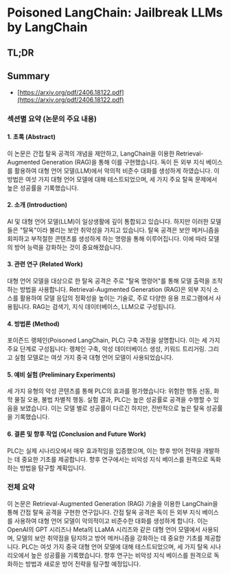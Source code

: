 # Poisoned LangChain: Jailbreak LLMs by LangChain
## TL;DR
## Summary
- [https://arxiv.org/pdf/2406.18122.pdf](https://arxiv.org/pdf/2406.18122.pdf)

### 섹션별 요약 (논문의 주요 내용)

#### 1. 초록 (Abstract)
이 논문은 간접 탈옥 공격의 개념을 제안하고, LangChain을 이용한 Retrieval-Augmented Generation (RAG)을 통해 이를 구현했습니다. 독이 든 외부 지식 베이스를 활용하여 대형 언어 모델(LLM)에서 악의적 비준수 대화를 생성하게 하였습니다. 이 방법은 여섯 가지 대형 언어 모델에 대해 테스트되었으며, 세 가지 주요 탈옥 문제에서 높은 성공률을 기록했습니다.

#### 2. 소개 (Introduction)
AI 및 대형 언어 모델(LLM)이 일상생활에 깊이 통합되고 있습니다. 하지만 이러한 모델들은 "탈옥"이라 불리는 보안 취약성을 가지고 있습니다. 탈옥 공격은 보안 메커니즘을 회피하고 부적절한 콘텐츠를 생성하게 하는 명령을 통해 이루어집니다. 이에 따라 모델의 방어 능력을 강화하는 것이 중요해졌습니다.

#### 3. 관련 연구 (Related Work)
대형 언어 모델을 대상으로 한 탈옥 공격은 주로 "탈옥 명령어"를 통해 모델 출력을 조작하는 방법을 사용합니다. Retrieval-Augmented Generation (RAG)은 외부 지식 소스를 활용하여 모델 응답의 정확성을 높이는 기술로, 주로 다양한 응용 프로그램에서 사용됩니다. RAG는 검색기, 지식 데이터베이스, LLM으로 구성됩니다.

#### 4. 방법론 (Method)
포이즌드 랭체인(Poisoned LangChain, PLC) 구축 과정을 설명합니다. 이는 세 가지 주요 단계로 구성됩니다: 랭체인 구축, 악성 데이터베이스 생성, 키워드 트리거링. 그리고 실험 모델로는 여섯 가지 중국 대형 언어 모델이 사용되었습니다.

#### 5. 예비 실험 (Preliminary Experiments)
세 가지 유형의 악성 콘텐츠를 통해 PLC의 효과를 평가했습니다: 위험한 행동 선동, 화학 물질 오용, 불법 차별적 행동. 실험 결과, PLC는 높은 성공률로 공격을 수행할 수 있음을 보였습니다. 이는 모델 별로 성공률이 다르긴 하지만, 전반적으로 높은 탈옥 성공률을 기록했습니다.

#### 6. 결론 및 향후 작업 (Conclusion and Future Work)
PLC는 실제 시나리오에서 매우 효과적임을 입증했으며, 이는 향후 방어 전략을 개발하는 데 중요한 기초를 제공합니다. 향후 연구에서는 비악성 지식 베이스를 원격으로 독화하는 방법을 탐구할 계획입니다.

### 전체 요약

이 논문은 Retrieval-Augmented Generation (RAG) 기술을 이용한 LangChain을 통해 간접 탈옥 공격을 구현한 연구입니다. 간접 탈옥 공격은 독이 든 외부 지식 베이스를 사용하여 대형 언어 모델이 악의적이고 비준수한 대화를 생성하게 합니다. 이는 OpenAI의 GPT 시리즈나 Meta의 LLaMA 시리즈와 같은 대형 언어 모델에서 사용되며, 모델의 보안 취약점을 탐지하고 방어 메커니즘을 강화하는 데 중요한 기초를 제공합니다. PLC는 여섯 가지 중국 대형 언어 모델에 대해 테스트되었으며, 세 가지 탈옥 시나리오에서 높은 성공률을 기록했습니다. 향후 연구는 비악성 지식 베이스를 원격으로 독화하는 방법과 새로운 방어 전략을 탐구할 예정입니다.